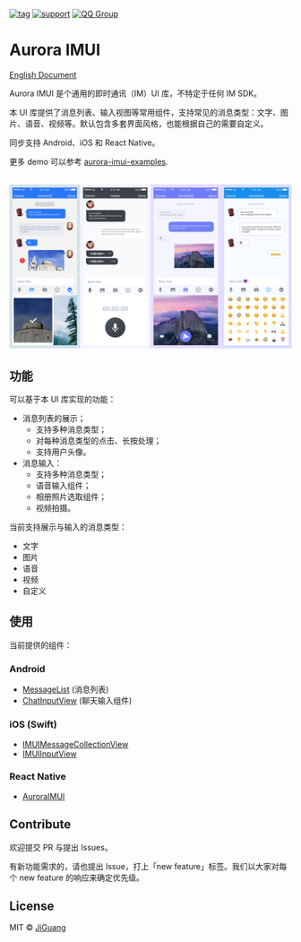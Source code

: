 [![tag](https://img.shields.io/badge/tag-0.7.0-blue.svg)](https://github.com/jpush/imui/releases)
[![support](https://img.shields.io/badge/support-iOS%20%26%20Android-brightgreen.svg)]()
[![QQ Group](https://img.shields.io/badge/QQ%20Group-604798367-red.svg)]()

# Aurora IMUI

[English Document](./README.md)

Aurora IMUI 是个通用的即时通讯（IM）UI 库，不特定于任何 IM SDK。

本 UI 库提供了消息列表、输入视图等常用组件，支持常见的消息类型：文字、图片、语音、视频等。默认包含多套界面风格，也能根据自己的需要自定义。

同步支持 Android、iOS 和 React Native。

更多 demo 可以参考 [aurora-imui-examples](https://github.com/jpush/aurora-imui-examples).

<p align="center">
    <a target="_blank">
        <img src="https://github.com/huangminlinux/resource/blob/master/IMUIPick%402x.png" alt="IMUI" width=960/>
    </a>
</p>

## 功能

可以基于本 UI 库实现的功能：
- 消息列表的展示；
  - 支持多种消息类型；
  - 对每种消息类型的点击、长按处理；
  - 支持用户头像。
- 消息输入：
  - 支持多种消息类型；
  - 语音输入组件；
  - 相册照片选取组件；
  - 视频拍摄。

当前支持展示与输入的消息类型：
- 文字
- 图片
- 语音
- 视频
- 自定义

## 使用
当前提供的组件：

### Android
- [MessageList](./docs/Android/message_list_usage_zh.md) (消息列表)
- [ChatInputView](./Android/chatinput/README.md) (聊天输入组件)

### iOS (Swift)

- [IMUIMessageCollectionView](./docs/iOS/IMUIMessageCollectionView_usage_iOS_zh.md)
- [IMUIInputView](./docs/iOS/IMUIInputView_usage_zh.md)

### React Native
- [AuroraIMUI](./ReactNative/README_zh.md)

## Contribute

欢迎提交 PR 与提出 Issues。

有新功能需求的，请也提出 Issue，打上「new feature」标签。我们以大家对每个 new feature 的响应来确定优先级。


## License
MIT © [JiGuang](/LICENSE)
